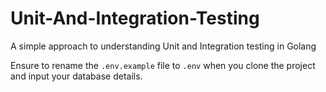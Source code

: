 # Unit-And-Integration-Testing
A simple approach to understanding Unit and Integration testing in Golang

Ensure to rename the ``.env.example`` file to ``.env`` when you clone the project and input your database details.